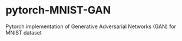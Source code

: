 # pytorch-MNIST-GAN
Pytorch implementation of Generative Adversarial Networks (GAN) for MNIST dataset
